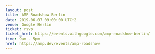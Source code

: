 ```yaml
---
layout: post
title: AMP Roadshow Berlin 
date: 2019-06-07 09:00:00 UTC+2
venue: Google Berlin
ticket: rsvp
ticket_href: https://events.withgoogle.com/amp-roadshow-berlin/
time: 9am - 5pm
href: https://amp.dev/events/amp-roadshow
---
```

